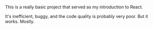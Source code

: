 This is a really basic project that served as my introduction to React.

It's inefficient, buggy, and the code quality is probably very poor. But it works. Mostly.
